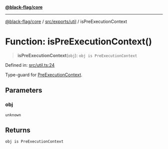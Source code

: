 [**@black-flag/core**](../../../../README.md)

***

[@black-flag/core](../../../../README.md) / [src/exports/util](../README.md) / isPreExecutionContext

# Function: isPreExecutionContext()

> **isPreExecutionContext**(`obj`): `obj is PreExecutionContext`

Defined in: [src/util.ts:24](https://github.com/Xunnamius/black-flag/blob/54f69b5502007e20a8937998cea6e285d5db6d7c/src/util.ts#L24)

Type-guard for [PreExecutionContext](../type-aliases/PreExecutionContext.md).

## Parameters

### obj

`unknown`

## Returns

`obj is PreExecutionContext`

